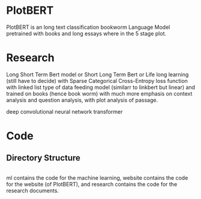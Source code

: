 # PlotBERT

PlotBERT is an long text classification bookworm Language Model pretrained with books and long essays where in the 5 stage plot.

# Research

Long Short Term Bert model or Short Long Term Bert or Life long learning (still have to decide) with Sparse Categorical Cross-Entropy loss function with linked list type of data feeding model (similarr to linkbert but linear) and trained on books (hence book worm) with much more emphasis on context analysis and question analysis, with plot analysis of passage.

deep convolutional neural network transformer

# Code

## Directory Structure

```

```

ml contains the code for the machine learning, website contains the code for the website (of PlotBERT), and research contains the code for the research documents.
